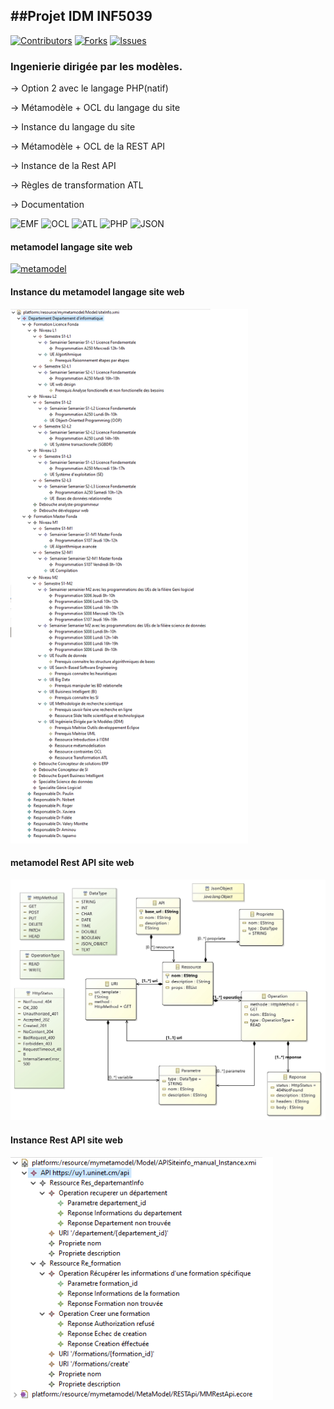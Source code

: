 ##Projet IDM INF5039
--------------------------------------------------

<!-- Templates Credits : https://github.com/othneildrew/Best-README-Template/pull/73 -->
<a name="readme-top"></a>


<!-- PROJECT SHIELDS -->
<!--
*** I'm using markdown "reference style" links for readability.
*** Reference links are enclosed in brackets [ ] instead of parentheses ( ).
*** See the bottom of this document for the declaration of the reference variables
*** for contributors-url, forks-url, etc. This is an optional, concise syntax you may use.
*** https://www.markdownguide.org/basic-syntax/#reference-style-links
-->
[![Contributors][contributors-shield]][contributors-url]
[![Forks][forks-shield]][forks-url]
[![Issues][issues-shield]][issues-url] 

<h3>Ingenierie dirigée par les modèles.</h3>

-> Option 2 avec le langage PHP(natif) 

-> Métamodèle + OCL du langage du site

-> Instance du langage du site

-> Métamodèle + OCL de la REST API

-> Instance de la Rest API

-> Règles de transformation ATL

-> Documentation 

![EMF] ![OCL] ![ATL]  ![PHP]  ![JSON] 
 <br/>
 <div align="left">
<h4>metamodel langage site web</h4>
 <a href="https://github.com/fokobrice3/mde_project">
    <img src="Site_MetaModel.jpg" alt="metamodel" width="572" height="auto">
  </a>
 
<h4>Instance du metamodel langage site web</h4>
  <a href="https://github.com/fokobrice3/mde_project">
    <img src="SiteInfo_Model.png" alt="instance_site" width="380" height="auto">
  </a>
</div>
 <div align="left">
<h4>metamodel Rest API site web</h4>
 <a href="https://github.com/fokobrice3/mde_project">
    <img src="RestApi_metamodel.jpg" alt="metamodel" width="570" height="auto">
  </a>
 
<h4>Instance Rest API site web</h4>
  <a href="https://github.com/fokobrice3/mde_project">
    <img src="RestAPI_Model.png" alt="instance API" width="420" height="auto">
  </a>
</div>


<!-- MARKDOWN LINKS & IMAGES -->
<!-- https://www.markdownguide.org/basic-syntax/#reference-style-links -->
[contributors-shield]: https://img.shields.io/static/v1?label=CONTRIBUTORS&message=01&color=brightgreen&style=for-the-badge
[contributors-url]: https://github.com/jiofidelus/tsotsa/contributors
[forks-shield]: https://img.shields.io/static/v1?label=FORKS&message=00&color=yellowgreen&style=for-the-badge
[forks-url]: https://github.com/jiofidelus/tsotsa/network/members
[issues-shield]: https://img.shields.io/static/v1?label=ISSUES&message=00&color=red&style=for-the-badge
[issues-url]: https://github.com/othneildrew/Best-README-Template/issues
[license-shield]: https://img.shields.io/static/v1?label=LICENCE&message=APACHE%202.0&color=blue&style=for-the-badge
[license-url]: https://github.com/jiofidelus/tsotsa/network/LICENSE
[linkedin-shield]: https://img.shields.io/badge/-LinkedIn-black.svg?style=for-the-badge&logo=linkedin&colorB=555
[linkedin-url]: https://github.com/jiofidelus/tsotsa/
[product-screenshot]: images/screenshot.png
[EMF]: https://img.shields.io/badge/_-EMF-orange
[OCL]: https://img.shields.io/badge/_-OCL-yellow

[ATL]: https://img.shields.io/badge/_-ATL-lightgrey
[JSON]: https://img.shields.io/badge/_-JSON-lightgrey
[PHP]: https://img.shields.io/badge/_-PHP-lightgrey

[Next.js]: https://img.shields.io/badge/next.js-000000?style=for-the-badge&logo=nextdotjs&logoColor=white
[Next-url]: https://nextjs.org/
[React.js]: https://img.shields.io/badge/React-20232A?style=for-the-badge&logo=react&logoColor=61DAFB
[React-url]: https://reactjs.org/
[Vue.js]: https://img.shields.io/badge/Vue.js-35495E?style=for-the-badge&logo=vuedotjs&logoColor=4FC08D
[Vue-url]: https://vuejs.org/
[Angular.io]: https://img.shields.io/badge/Angular-DD0031?style=for-the-badge&logo=angular&logoColor=white
[Angular-url]: https://angular.io/
[Svelte.dev]: https://img.shields.io/badge/Svelte-4A4A55?style=for-the-badge&logo=svelte&logoColor=FF3E00
[Svelte-url]: https://svelte.dev/
[Laravel.com]: https://img.shields.io/badge/Laravel-FF2D20?style=for-the-badge&logo=laravel&logoColor=white
[Laravel-url]: https://laravel.com
[Bootstrap.com]: https://img.shields.io/badge/Bootstrap-563D7C?style=for-the-badge&logo=bootstrap&logoColor=white
[Bootstrap-url]: https://getbootstrap.com
[JQuery.com]: https://img.shields.io/badge/jQuery-0769AD?style=for-the-badge&logo=jquery&logoColor=white
[JQuery-url]: https://jquery.com 
